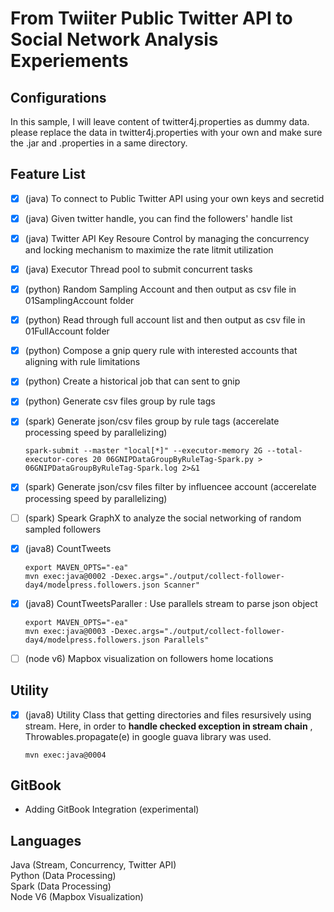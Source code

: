 # From Twiiter Public Twitter API to Social Network Analysis Experiements

## Configurations

In this sample, I will leave content of twitter4j.properties as dummy data. please replace the data in twitter4j.properties with your own and make sure the .jar and .properties in a same directory.

## Feature List

* [x] \(java\) To connect to Public Twitter API using your own keys and secretid
* [x] \(java\) Given twitter handle, you can find the followers' handle list
* [x] \(java\) Twitter API Key Resoure Control by managing the concurrency and locking mechanism to maximize the rate litmit utilization
* [x] \(java\) Executor Thread pool to submit concurrent tasks
* [x] \(python\) Random Sampling Account and then output as csv file in 01SamplingAccount folder
* [x] \(python\) Read through full account list and then output as csv file in 01FullAccount folder
* [x] \(python\) Compose a gnip query rule with interested accounts that aligning with rule limitations
* [x] \(python\) Create a historical job that can sent to gnip
* [x] \(python\) Generate csv files group by rule tags 
* [x] \(spark\) Generate json/csv files group by rule tags \(accerelate processing speed by parallelizing\)
  ```
  spark-submit --master "local[*]" --executor-memory 2G --total-executor-cores 20 06GNIPDataGroupByRuleTag-Spark.py > 06GNIPDataGroupByRuleTag-Spark.log 2>&1
  ```
* [x] \(spark\) Generate json/csv files filter by influencee account \(accerelate processing speed by parallelizing\)
* [ ] \(spark\) Speark GraphX to analyze the social networking of random sampled followers

* [x] \(java8\) CountTweets

  ```
  export MAVEN_OPTS="-ea"
  mvn exec:java@0002 -Dexec.args="./output/collect-follower-day4/modelpress.followers.json Scanner"
  ```

* [x] \(java8\) CountTweetsParaller : Use parallels stream to parse json object

  ```
  export MAVEN_OPTS="-ea"
  mvn exec:java@0003 -Dexec.args="./output/collect-follower-day4/modelpress.followers.json Parallels"
  ```

* [ ] \(node v6\) Mapbox visualization on followers home locations

## Utility

* [x] \(java8\) Utility Class that getting directories and files resursively using stream. Here, in order to **handle checked exception in stream chain** , Throwables.propagate\(e\) in google guava library was used.
  ```
  mvn exec:java@0004
  ```

## GitBook 

* Adding GitBook Integration \(experimental\)

## Languages

Java \(Stream, Concurrency, Twitter API\)  
Python \(Data Processing\)  
Spark \(Data Processing\)  
Node V6 \(Mapbox Visualization\)

